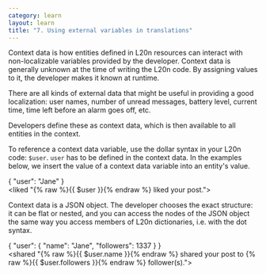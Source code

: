 ```yaml
---
category: learn
layout: learn
title: "7. Using external variables in translations"
---
```


<section class="clearfix">
	<div class="left">
		<p>Context data is how entities defined in L20n resources can interact with non-localizable variables provided by the developer.  Context data is generally unknown at the time of writing the L20n code. By assigning values to it, the developer makes it known at runtime.</p>
		<p>There are all kinds of external data that might be useful in providing a good localization: user names, number of unread messages, battery level, current time, time left before an alarm goes off, etc.</p>
		<p>Developers define these as context data, which is then available to all entities in the context.</p>
		<p>To reference a context data variable, use the dollar syntax in your L20n code: <code>$user</code>. <code>user</code> has to be defined in the context data.  In the examples below, we insert the value of a context data variable into an entity's value.</p>
	</div>
	<div class="right">
		<div class="editor dataEditor height5"
		  id="dataEditor1"
		  data-source="sourceEditor1"
		  data-ctxdata="dataEditor1"
		  data-output="output1"
		>{
    "user": "Jane"
}
		</div>
		<div class="editor sourceEditor height5"
		  id="sourceEditor1"
		  data-source="sourceEditor1"
		  data-ctxdata="dataEditor1"
		  data-output="output1"
		>&lt;liked "{% raw %}{{ $user }}{% endraw %} liked your post."&gt;
		</div>
		<dl id="output1">
		</dl>
	</div>
</section>

<section class="clearfix">
	<div class="left">
		<p>Context data is a JSON object.  The developer chooses the exact structure:  it can be flat or nested, and you can access the nodes of the JSON object the same way you access members of L20n dictionaries, i.e. with the dot syntax.</p>
	</div>
	<div class="right">
		<div class="editor dataEditor height15"
		  id="dataEditor2"
		  data-source="sourceEditor2"
		  data-ctxdata="dataEditor2"
		  data-output="output2"
		>{
    "user": {
        "name": "Jane",
        "followers": 1337
    }
}
		</div>
		<div class="editor sourceEditor height5"
		  id="sourceEditor2"
		  data-source="sourceEditor2"
		  data-ctxdata="dataEditor2"
		  data-output="output2"
		>&lt;shared "{% raw %}{{ $user.name }}{% endraw %} shared your post to {% raw %}{{ $user.followers }}{% endraw %} follower(s)."&gt;
		</div>
		<dl id="output2">
		</dl>
	</div>
</section>
